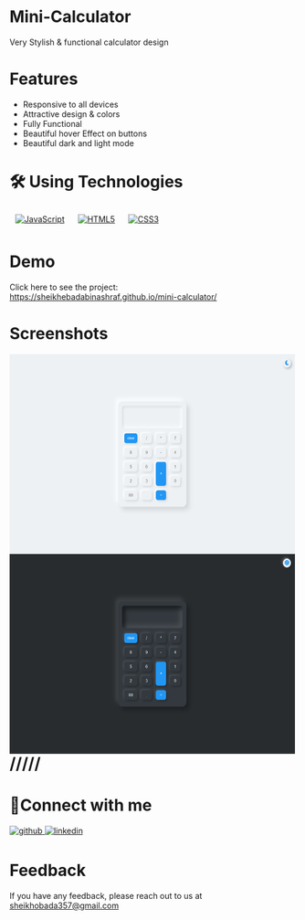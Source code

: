 # **Mini-Calculator**  
Very Stylish & functional calculator design  
  

# **Features**  
- Responsive to all devices  
- Attractive design & colors  
- Fully Functional  
- Beautiful hover Effect on buttons  
- Beautiful dark and light mode  
  
# **🛠️ Using Technologies**  
  
<div align="left">  
<a href="https://www.javascript.com/" target="_blank"><img style="margin: 10px" src="https://profilinator.rishav.dev/skills-assets/javascript-original.svg" alt="JavaScript" height="50" /></a>  
<a href="https://en.wikipedia.org/wiki/HTML5" target="_blank"><img style="margin: 10px" src="https://profilinator.rishav.dev/skills-assets/html5-original-wordmark.svg" alt="HTML5" height="50" /></a>  
<a href="https://www.w3schools.com/css/" target="_blank"><img style="margin: 10px" src="https://profilinator.rishav.dev/skills-assets/css3-original-wordmark.svg" alt="CSS3" height="50" /></a>  
</div>  

# **Demo**  
Click here to see the project:  
https://sheikhebadabinashraf.github.io/mini-calculator/  

# **Screenshots**  
<img src="https://github.com/SheikhEbadaBinAshraf/mini-calculator/blob/main/Screenshot%20(45).png?raw=true" align="left" height="350" width="500" />  
<img src="https://github.com/SheikhEbadaBinAshraf/mini-calculator/blob/main/Screenshot%20(46).png?raw=true" align="left" height="350" width="500" />  
  
# **/////**  

# **🔗Connect with me**  
<a href="https://github.com/https://github.com/SheikhEbadaBinAshraf" target="_blank">
<img src=https://img.shields.io/badge/github-%2324292e.svg?&style=for-the-badge&logo=github&logoColor=white alt=github style="margin-bottom: 5px;" />
</a>
<a href="https://linkedin.com/in/https://www.linkedin.com/in/sheikh-ebada-068a2b214/" target="_blank">
<img src=https://img.shields.io/badge/linkedin-%231E77B5.svg?&style=for-the-badge&logo=linkedin&logoColor=white alt=linkedin style="margin-bottom: 5px;" />
</a>  
  
# **Feedback**  
If you have any feedback, please reach out to us at  
sheikhobada357@gmail.com  

<br />
